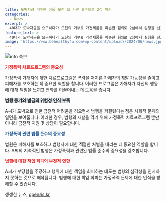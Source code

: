 ```yaml
---
title: 도박자금 거부한 아들 모친 집 가전 훼손으로 2심 파기
categories:
  - News
excerpt: >
  40대가 도박자금을 요구하다가 모친의 거부로 가전제품을 파손한 혐의로 2심에서 실형을 선고받았다. 춘천지법은 A(45)씨에게 징역 6개월과 40시간의 가정폭력 치료프로그램 이수를 명령했다. A씨는 모친의 거부로 화가 나 가전제품을 파손한 것으로, 형사 범죄를 저질렀다는 이유로 실형이 선고됐다. 항소심 재판부는 원심의 양형 판단을 유지했다. A씨 측은 부당하다고 주장했지만 법원은 받아들이지 않았다.
feature_text: >
  40대가 도박자금을 요구하다가 모친의 거부로 가전제품을 파손한 혐의로 2심에서 실형을 선고받았다. 춘천지법은 A(45)씨에게 징역 6개월과 40시간의 가정폭력 치료프로그램 이수를 명령했다. A씨는 모친의 거부로 화가 나 가전제품을 파손한 것으로, 형사 범죄를 저질렀다는 이유로 실형이 선고됐다. 항소심 재판부는 원심의 양형 판단을 유지했다. A씨 측은 부당하다고 주장했지만 법원은 받아들이지 않았다.
image: 'https://www.behealthy4u.com/wp-content/uploads/2024/06/news.jpg'
---
```


<p><img src="https://www.behealthy4u.com/wp-content/uploads/2024/06/news.jpg" alt="info 속보" /></p>

<p><b><span style="color: #ee2323;">가정폭력 치료프로그램의 중요성</span></b></p>

<p data-ke-size="size16">가정폭력 가해자에 대한 치료프로그램은 폭력을 저지른 가해자의 재발 가능성을 줄이고 피해자를 보호하는 데 중요한 역할을 합니다. 이러한 프로그램은 가해자가 자신의 행동에 대해 책임을 느끼고 변화를 이끌어내는 데 도움을 줍니다.</p>

<p><b><span style="background-color: #21538527;">범행 동기와 벌금의 위험성 인식 부족</span></b></p>

<p data-ke-size="size16">A씨가 도박으로 인한 금전적 어려움을 겪으면서 범행을 저질렀다는 점은 사회적 문제의 일면을 보여줍니다. 이러한 경우, 범행의 재발을 막기 위해 가정폭력 치료프로그램 뿐만 아니라 금전적 지원 및 상담이 필요합니다.</p>

<p><b><span style="color: #1a5490;">가정폭력 관련 법률 준수의 중요성</span></b></p>

<p data-ke-size="size16">법원은 피해자를 보호하고 범행자에 대한 적절한 처벌을 내리는 데 중요한 역할을 합니다. A씨의 지속적인 범행은 가정폭력과 관련된 법률 준수의 중요성을 강조합니다.</p>

<p><b><span style="color: #ee2323;">범행에 대한 책임 회피의 부정적 영향</span></b></p>

<p data-ke-size="size16">A씨가 부당함을 주장하고 행위에 대한 책임을 회피하는 태도는 범행의 심각성을 인지하지 못하는 것으로 해석됩니다. 범행에 대한 책임 회피는 가정폭력 문제에 대한 인식을 방해할 수 있습니다.</p>
생생한 뉴스, <a href="https://opensis.kr" rel="dofollow">opensis.kr</a>


